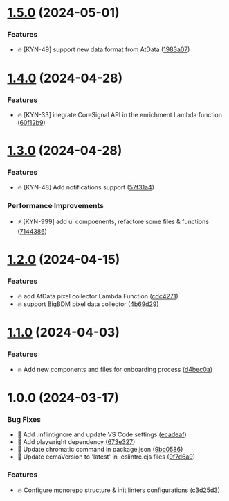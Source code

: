 # [1.5.0](https://github.com/kynesis-io/dashboard/compare/v1.4.0...v1.5.0) (2024-05-01)


### Features

* 🔥 [KYN-49] support new data format from AtData ([1983a07](https://github.com/kynesis-io/dashboard/commit/1983a0709fa1b86aa52f61db01fa1e69b24328c7))

# [1.4.0](https://github.com/kynesis-io/dashboard/compare/v1.3.0...v1.4.0) (2024-04-28)


### Features

* 🔥 [KYN-33] inegrate CoreSignal API in the enrichment Lambda function ([60f12b9](https://github.com/kynesis-io/dashboard/commit/60f12b95c54ccbda349f3ebf42cdd3431123c3a0))

# [1.3.0](https://github.com/kynesis-io/dashboard/compare/v1.2.0...v1.3.0) (2024-04-28)


### Features

* 🔥 [KYN-48] Add notifications support ([57f31a4](https://github.com/kynesis-io/dashboard/commit/57f31a4abfe81a3a44cb6bf39b7ed2808ce44a65))


### Performance Improvements

* ⚡ [KYN-999] add ui compoenents, refactore some files & functions ([7144386](https://github.com/kynesis-io/dashboard/commit/714438696b1e7baf6b3b9b212c8a47eb171f8b35))

# [1.2.0](https://github.com/kynesis-io/dashboard/compare/v1.1.0...v1.2.0) (2024-04-15)


### Features

* 🔥 add AtData pixel collector Lambda Function ([cdc4271](https://github.com/kynesis-io/dashboard/commit/cdc4271097fddaa0e7b2e589ed428064c9824ebd))
* 🔥 support BigBDM pixel data collector ([4b69d29](https://github.com/kynesis-io/dashboard/commit/4b69d29327ee9e3401def84edca1fda0e24a44b0))

# [1.1.0](https://github.com/kynesis-io/dashboard/compare/v1.0.0...v1.1.0) (2024-04-03)


### Features

* 🔥 Add new components and files for onboarding process ([d4bec0a](https://github.com/kynesis-io/dashboard/commit/d4bec0ab1128da8d8be235e1ef2e4dbf5fe37cf2))

# 1.0.0 (2024-03-17)


### Bug Fixes

* 🐞 Add .inflintignore and update VS Code settings ([ecadeaf](https://github.com/kynesis-io/dashboard/commit/ecadeaf76b2e89cc9ed77d32c9b3172359a74d0a))
* 🐞 Add playwright dependency ([673e327](https://github.com/kynesis-io/dashboard/commit/673e3278811120eebd28c4253983e0ae1f7d6249))
* 🐞 Update chromatic command in package.json ([9bc0586](https://github.com/kynesis-io/dashboard/commit/9bc058650eaf104cb44d696ced1c381d6fef4211))
* 🐞 Update ecmaVersion to 'latest' in .eslintrc.cjs files ([9f7d6a9](https://github.com/kynesis-io/dashboard/commit/9f7d6a917baad229f03957a21ef9d008e4800356))


### Features

* 🔥 Configure monorepo structure & init linters configurations ([c3d25d3](https://github.com/kynesis-io/dashboard/commit/c3d25d36e71c0e08d6d1ce507539de9dfba2074f))
